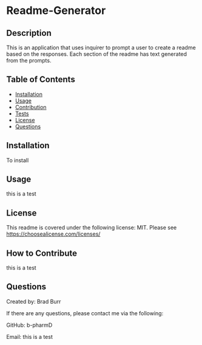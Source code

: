 # Readme-Generator

## Description

This is an application that uses inquirer to prompt a user to create a readme based on the responses. Each section of the readme has text generated from the prompts.

## Table of Contents 

- [Installation](#installation)
- [Usage](#usage)
- [Contribution](#how-to-contribute)
- [Tests](#tests)
- [License](#license)
- [Questions](#questions)

## Installation

To install

## Usage

this is a test

## License

This readme is covered under the following license: MIT. Please see https://choosealicense.com/licenses/

## How to Contribute

this is a test

## Questions
Created by: Brad Burr

If there are any questions, please contact me via the following:

GitHub: b-pharmD

Email: this is a test
